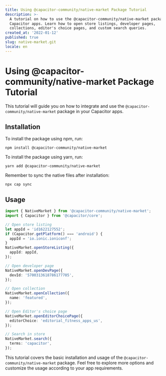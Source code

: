 ```yaml
---
title: Using @capacitor-community/native-market Package Tutorial
description: >-
  A tutorial on how to use the @capacitor-community/native-market package in
  Capacitor apps. Learn how to open store listings, developer pages,
  collections, editor's choice pages, and custom search queries.
created_at: '2022-01-12'
published: true
slug: native-market.git
locale: en
---
```


# Using @capacitor-community/native-market Package Tutorial

This tutorial will guide you on how to integrate and use the `@capacitor-community/native-market` package in your Capacitor apps. 

## Installation

To install the package using npm, run:

```
npm install @capacitor-community/native-market
```

To install the package using yarn, run:

```
yarn add @capacitor-community/native-market
```

Remember to sync the native files after installation:

```
npx cap sync
```

## Usage

```typescript
import { NativeMarket } from '@capacitor-community/native-market';
import { Capacitor } from '@capacitor/core';

// Open store listing
let appId = 'id1622127552';
if (Capacitor.getPlatform() === 'android') {
  appId = 'io.ionic.ioniconf';
}
NativeMarket.openStoreListing({
  appId: appId,
});

// Open developer page
NativeMarket.openDevPage({
  devId: '5700313618786177705',
});

// Open collection
NativeMarket.openCollection({
  name: 'featured',
});

// Open Editor's choice page
NativeMarket.openEditorChoicePage({
  editorChoice: 'editorial_fitness_apps_us',
});

// Search in store
NativeMarket.search({
  terms: 'capacitor',
});
```

This tutorial covers the basic installation and usage of the `@capacitor-community/native-market` package. Feel free to explore more options and customize the usage according to your app requirements.
```
